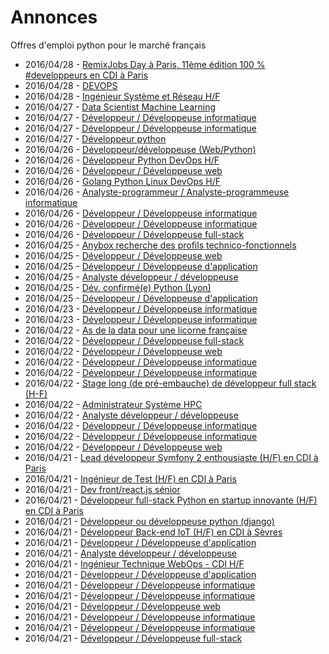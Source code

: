 # Annonces

Offres d'emploi python pour le marché français

* 2016/04/28 - [RemixJobs Day à Paris, 11ème édition 100 % #developpeurs en CDI à Paris](http://pyjobs.fr/job/1830/remixjobs-day-a-paris-11eme-edition-100-developpeurs-en-cdi-a-paris "RemixJobs Day à Paris, 11ème édition 100 % #developpeurs en CDI à Paris")
* 2016/04/28 - [DEVOPS](http://pyjobs.fr/job/1850/devops "DEVOPS")
* 2016/04/28 - [Ingénieur Système et Réseau H/F](http://pyjobs.fr/job/1851/ingenieur-systeme-et-reseau-h-f "Ingénieur Système et Réseau H/F")
* 2016/04/27 - [Data Scientist Machine Learning](http://pyjobs.fr/job/1846/data-scientist-machine-learning "Data Scientist Machine Learning")
* 2016/04/27 - [Développeur / Développeuse informatique](http://pyjobs.fr/job/1848/developpeur-developpeuse-informatique "Développeur / Développeuse informatique")
* 2016/04/27 - [Développeur / Développeuse informatique](http://pyjobs.fr/job/1843/developpeur-developpeuse-informatique "Développeur / Développeuse informatique")
* 2016/04/27 - [Développeur python](http://pyjobs.fr/job/1849/developpeur-python "Développeur python")
* 2016/04/26 - [Développeur/développeuse (Web/Python)](http://pyjobs.fr/job/1844/developpeur-developpeuse-web-python "Développeur/développeuse (Web/Python)")
* 2016/04/26 - [Développeur Python DevOps H/F](http://pyjobs.fr/job/1833/developpeur-python-devops-h-f "Développeur Python DevOps H/F")
* 2016/04/26 - [Développeur / Développeuse web](http://pyjobs.fr/job/1841/developpeur-developpeuse-web "Développeur / Développeuse web")
* 2016/04/26 - [Golang Python Linux DevOps H/F](http://pyjobs.fr/job/1834/golang-python-linux-devops-h-f "Golang Python Linux DevOps H/F")
* 2016/04/26 - [Analyste-programmeur / Analyste-programmeuse informatique](http://pyjobs.fr/job/1847/analyste-programmeur-analyste-programmeuse-informatique "Analyste-programmeur / Analyste-programmeuse informatique")
* 2016/04/26 - [Développeur / Développeuse informatique](http://pyjobs.fr/job/1835/developpeur-developpeuse-informatique "Développeur / Développeuse informatique")
* 2016/04/26 - [Développeur / Développeuse informatique](http://pyjobs.fr/job/1840/developpeur-developpeuse-informatique "Développeur / Développeuse informatique")
* 2016/04/26 - [Développeur / Développeuse full-stack](http://pyjobs.fr/job/1839/developpeur-developpeuse-full-stack "Développeur / Développeuse full-stack")
* 2016/04/25 - [Anybox recherche des profils technico-fonctionnels](http://pyjobs.fr/job/1832/anybox-recherche-des-profils-technico-fonctionnels "Anybox recherche des profils technico-fonctionnels")
* 2016/04/25 - [Développeur / Développeuse web](http://pyjobs.fr/job/1836/developpeur-developpeuse-web "Développeur / Développeuse web")
* 2016/04/25 - [Développeur / Développeuse d'application](http://pyjobs.fr/job/1837/developpeur-developpeuse-dapplication "Développeur / Développeuse d'application")
* 2016/04/25 - [Analyste développeur / développeuse](http://pyjobs.fr/job/1842/analyste-developpeur-developpeuse "Analyste développeur / développeuse")
* 2016/04/25 - [Dév. confirmé(e) Python (Lyon)](http://pyjobs.fr/job/1831/dev-confirme-e-python-lyon "Dév. confirmé(e) Python (Lyon)")
* 2016/04/25 - [Développeur / Développeuse d'application](http://pyjobs.fr/job/1838/developpeur-developpeuse-dapplication "Développeur / Développeuse d'application")
* 2016/04/23 - [Développeur / Développeuse informatique](http://pyjobs.fr/job/1827/developpeur-developpeuse-informatique "Développeur / Développeuse informatique")
* 2016/04/23 - [Développeur / Développeuse informatique](http://pyjobs.fr/job/1829/developpeur-developpeuse-informatique "Développeur / Développeuse informatique")
* 2016/04/22 - [As de la data pour une licorne française](http://pyjobs.fr/job/1812/as-de-la-data-pour-une-licorne-francaise "As de la data pour une licorne française")
* 2016/04/22 - [Développeur / Développeuse full-stack](http://pyjobs.fr/job/1822/developpeur-developpeuse-full-stack "Développeur / Développeuse full-stack")
* 2016/04/22 - [Développeur / Développeuse web](http://pyjobs.fr/job/1813/developpeur-developpeuse-web "Développeur / Développeuse web")
* 2016/04/22 - [Développeur / Développeuse informatique](http://pyjobs.fr/job/1820/developpeur-developpeuse-informatique "Développeur / Développeuse informatique")
* 2016/04/22 - [Développeur / Développeuse informatique](http://pyjobs.fr/job/1845/developpeur-developpeuse-informatique "Développeur / Développeuse informatique")
* 2016/04/22 - [Stage long (de pré-embauche) de développeur full stack (H-F)](http://pyjobs.fr/job/1816/stage-long-de-pre-embauche-de-developpeur-full-stack-h-f "Stage long (de pré-embauche) de développeur full stack (H-F)")
* 2016/04/22 - [Administrateur Système HPC](http://pyjobs.fr/job/1811/administrateur-systeme-hpc "Administrateur Système HPC")
* 2016/04/22 - [Analyste développeur / développeuse](http://pyjobs.fr/job/1828/analyste-developpeur-developpeuse "Analyste développeur / développeuse")
* 2016/04/22 - [Développeur / Développeuse informatique](http://pyjobs.fr/job/1826/developpeur-developpeuse-informatique "Développeur / Développeuse informatique")
* 2016/04/22 - [Développeur / Développeuse informatique](http://pyjobs.fr/job/1824/developpeur-developpeuse-informatique "Développeur / Développeuse informatique")
* 2016/04/22 - [Développeur / Développeuse web](http://pyjobs.fr/job/1825/developpeur-developpeuse-web "Développeur / Développeuse web")
* 2016/04/21 - [Lead développeur Symfony 2 enthousiaste (H/F) en CDI à Paris](http://pyjobs.fr/job/1807/lead-developpeur-symfony-2-enthousiaste-h-f-en-cdi-a-paris "Lead développeur Symfony 2 enthousiaste (H/F) en CDI à Paris")
* 2016/04/21 - [Ingénieur de Test (H/F) en CDI à Paris](http://pyjobs.fr/job/1805/ingenieur-de-test-h-f-en-cdi-a-paris "Ingénieur de Test (H/F) en CDI à Paris")
* 2016/04/21 - [Dev front/react.js sénior](http://pyjobs.fr/job/1803/dev-front-react-js-senior "Dev front/react.js sénior")
* 2016/04/21 - [Développeur full-stack Python en startup innovante (H/F) en CDI à Paris](http://pyjobs.fr/job/1802/developpeur-full-stack-python-en-startup-innovante-h-f-en-cdi-a-paris "Développeur full-stack Python en startup innovante (H/F) en CDI à Paris")
* 2016/04/21 - [Développeur ou développeuse python (django)](http://pyjobs.fr/job/1799/developpeur-ou-developpeuse-python-django "Développeur ou développeuse python (django)")
* 2016/04/21 - [Développeur Back-end IoT (H/F) en CDI à Sèvres](http://pyjobs.fr/job/1800/developpeur-back-end-iot-h-f-en-cdi-a-sevres "Développeur Back-end IoT (H/F) en CDI à Sèvres")
* 2016/04/21 - [Développeur / Développeuse d'application](http://pyjobs.fr/job/1821/developpeur-developpeuse-dapplication "Développeur / Développeuse d'application")
* 2016/04/21 - [Analyste développeur / développeuse](http://pyjobs.fr/job/1823/analyste-developpeur-developpeuse "Analyste développeur / développeuse")
* 2016/04/21 - [Ingénieur Technique WebOps - CDI H/F](http://pyjobs.fr/job/1801/ingenieur-technique-webops-cdi-h-f "Ingénieur Technique WebOps - CDI H/F")
* 2016/04/21 - [Développeur / Développeuse d'application](http://pyjobs.fr/job/1804/developpeur-developpeuse-dapplication "Développeur / Développeuse d'application")
* 2016/04/21 - [Développeur / Développeuse informatique](http://pyjobs.fr/job/1806/developpeur-developpeuse-informatique "Développeur / Développeuse informatique")
* 2016/04/21 - [Développeur / Développeuse informatique](http://pyjobs.fr/job/1808/developpeur-developpeuse-informatique "Développeur / Développeuse informatique")
* 2016/04/21 - [Développeur / Développeuse web](http://pyjobs.fr/job/1809/developpeur-developpeuse-web "Développeur / Développeuse web")
* 2016/04/21 - [Développeur / Développeuse informatique](http://pyjobs.fr/job/1817/developpeur-developpeuse-informatique "Développeur / Développeuse informatique")
* 2016/04/21 - [Développeur / Développeuse informatique](http://pyjobs.fr/job/1815/developpeur-developpeuse-informatique "Développeur / Développeuse informatique")
* 2016/04/21 - [Développeur / Développeuse full-stack](http://pyjobs.fr/job/1810/developpeur-developpeuse-full-stack "Développeur / Développeuse full-stack")

